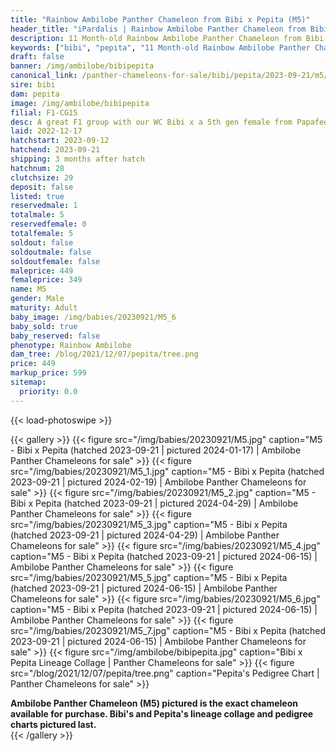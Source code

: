 ```yaml
---
title: "Rainbow Ambilobe Panther Chameleon from Bibi x Pepita (M5)"
header_title: "iPardalis | Rainbow Ambilobe Panther Chameleon from Bibi x Pepita | M5"
description: 11 Month-old Rainbow Ambilobe Panther Chameleon from Bibi and Pepita. A great F1 group with our WC Bibi x a 5th gen female from Papafee x Coco. We've included sire and dam dendrograms if available, but you can view our Bibi or Pepita breeder pages for more information.
keywords: ["bibi", "pepita", "11 Month-old Rainbow Ambilobe Panther Chameleon", "baby chameleons for sale", "buy panther chameleon", "panther for sale", "ambilobe panther chameleons for sale", "ambilobe panther chameleon for sale"]
draft: false
banner: /img/ambilobe/bibipepita
canonical_link: /panther-chameleons-for-sale/bibi/pepita/2023-09-21/m5/
sire: bibi
dam: pepita
image: /img/ambilobe/bibipepita
filial: F1-CG15
desc: A great F1 group with our WC Bibi x a 5th gen female from Papafee x Coco.
laid: 2022-12-17
hatchstart: 2023-09-12
hatchend: 2023-09-21
shipping: 3 months after hatch
hatchnum: 28
clutchsize: 29
deposit: false
listed: true
reservedmale: 1
totalmale: 5
reservedfemale: 0
totalfemale: 5
soldout: false
soldoutmale: false
soldoutfemale: false
maleprice: 449
femaleprice: 349
name: M5
gender: Male
maturity: Adult
baby_image: /img/babies/20230921/M5_6
baby_sold: true
baby_reserved: false
phenotype: Rainbow Ambilobe
dam_tree: /blog/2021/12/07/pepita/tree.png
price: 449
markup_price: 599
sitemap: 
  priority: 0.0
---
```


{{< load-photoswipe >}}

{{< gallery >}}
  {{< figure src="/img/babies/20230921/M5.jpg" caption="M5 - Bibi x Pepita (hatched 2023-09-21 | pictured 2024-01-17) | Ambilobe Panther Chameleons for sale" >}}
  {{< figure src="/img/babies/20230921/M5_1.jpg" caption="M5 - Bibi x Pepita (hatched 2023-09-21 | pictured 2024-02-19) | Ambilobe Panther Chameleons for sale" >}}
  {{< figure src="/img/babies/20230921/M5_2.jpg" caption="M5 - Bibi x Pepita (hatched 2023-09-21 | pictured 2024-04-29) | Ambilobe Panther Chameleons for sale" >}}
  {{< figure src="/img/babies/20230921/M5_3.jpg" caption="M5 - Bibi x Pepita (hatched 2023-09-21 | pictured 2024-04-29) | Ambilobe Panther Chameleons for sale" >}}
  {{< figure src="/img/babies/20230921/M5_4.jpg" caption="M5 - Bibi x Pepita (hatched 2023-09-21 | pictured 2024-06-15) | Ambilobe Panther Chameleons for sale" >}}
  {{< figure src="/img/babies/20230921/M5_5.jpg" caption="M5 - Bibi x Pepita (hatched 2023-09-21 | pictured 2024-06-15) | Ambilobe Panther Chameleons for sale" >}}
  {{< figure src="/img/babies/20230921/M5_6.jpg" caption="M5 - Bibi x Pepita (hatched 2023-09-21 | pictured 2024-06-15) | Ambilobe Panther Chameleons for sale" >}}
  {{< figure src="/img/babies/20230921/M5_7.jpg" caption="M5 - Bibi x Pepita (hatched 2023-09-21 | pictured 2024-06-15) | Ambilobe Panther Chameleons for sale" >}}
  {{< figure src="/img/ambilobe/bibipepita.jpg" caption="Bibi x Pepita Lineage Collage | Panther Chameleons for sale" >}}
  {{< figure src="/blog/2021/12/07/pepita/tree.png" caption="Pepita's Pedigree Chart | Panther Chameleons for sale" >}}
  <figcaption itemprop="description"><strong>Ambilobe Panther Chameleon (M5) pictured is the exact chameleon available for purchase. Bibi's and Pepita's lineage collage and pedigree charts pictured last.</strong></figcaption>
{{< /gallery >}}
